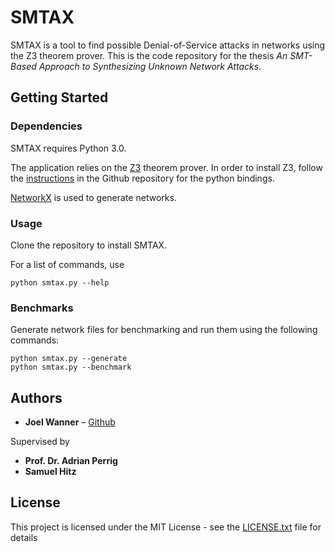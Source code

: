 # SMTAX

SMTAX is a tool to find possible Denial-of-Service attacks in networks using the Z3 theorem prover.
This is the code repository for the thesis *An SMT-Based Approach to Synthesizing Unknown Network Attacks*.

## Getting Started

### Dependencies

SMTAX requires Python 3.0.

The application relies on the [Z3](http://z3prover.github.io) theorem prover.
In order to install Z3, follow the [instructions](https://github.com/Z3Prover/z3#python) in the Github repository for the python bindings.

[NetworkX](http://networkx.github.io) is used to generate networks.

### Usage

Clone the repository to install SMTAX.

For a list of commands, use

```
python smtax.py --help
```

### Benchmarks

Generate network files for benchmarking and run them using the following commands:

```
python smtax.py --generate
python smtax.py --benchmark
```

## Authors

* **Joel Wanner** – [Github](https://github.com/joelwanner)

Supervised by
* **Prof. Dr. Adrian Perrig**
* **Samuel Hitz**

## License

This project is licensed under the MIT License - see the [LICENSE.txt](LICENSE.txt) file for details

